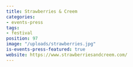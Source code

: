```yaml
---
title: Strawberries & Creem
categories:
- events-press
tags:
- festival
position: 97
image: "/uploads/strawberries.jpg"
is-events-press-featured: true
website: https://www.strawberriesandcreem.com/
---
```


